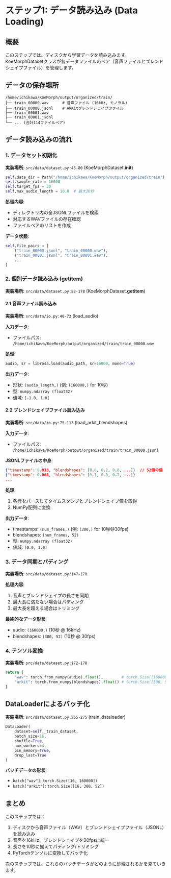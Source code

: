 # ステップ1: データ読み込み (Data Loading)

## 概要
このステップでは、ディスクから学習データを読み込みます。KoeMorphDatasetクラスが各データファイルのペア（音声ファイルとブレンドシェイプファイル）を管理します。

## データの保存場所

```
/home/ichikawa/KoeMorph/output/organized/train/
├── train_00000.wav      # 音声ファイル (16kHz, モノラル)
├── train_00000.jsonl    # ARKitブレンドシェイプファイル
├── train_00001.wav
├── train_00001.jsonl
└── ... (合計114ファイルペア)
```

## データ読み込みの流れ

### 1. データセット初期化
**実装場所**: `src/data/dataset.py:45-80` (KoeMorphDataset.__init__)

```python
self.data_dir = Path("/home/ichikawa/KoeMorph/output/organized/train")
self.sample_rate = 16000
self.target_fps = 30
self.max_audio_length = 10.0  # 最大10秒
```

**処理内容**:
- ディレクトリ内の全JSONLファイルを検索
- 対応するWAVファイルの存在確認
- ファイルペアのリストを作成

**データ状態**:
```python
self.file_pairs = [
    ("train_00000.jsonl", "train_00000.wav"),
    ("train_00001.jsonl", "train_00001.wav"),
    ...
]
```

### 2. 個別データ読み込み (__getitem__)
**実装場所**: `src/data/dataset.py:82-178` (KoeMorphDataset.__getitem__)

#### 2.1 音声ファイル読み込み
**実装場所**: `src/data/io.py:40-72` (load_audio)

**入力データ**:
- ファイルパス: `/home/ichikawa/KoeMorph/output/organized/train/train_00000.wav`

**処理**:
```python
audio, sr = librosa.load(audio_path, sr=16000, mono=True)
```

**出力データ**:
- 形状: `(audio_length,)` (例: `(160000,)` for 10秒)
- 型: `numpy.ndarray (float32)`
- 値域: `[-1.0, 1.0]`

#### 2.2 ブレンドシェイプファイル読み込み
**実装場所**: `src/data/io.py:75-113` (load_arkit_blendshapes)

**入力データ**:
- ファイルパス: `/home/ichikawa/KoeMorph/output/organized/train/train_00000.jsonl`

**JSONLファイルの中身**:
```json
{"timestamp": 0.033, "blendshapes": [0.0, 0.2, 0.8, ...]}  // 52個の値
{"timestamp": 0.066, "blendshapes": [0.1, 0.3, 0.7, ...]}
...
```

**処理**:
1. 各行をパースしてタイムスタンプとブレンドシェイプ値を取得
2. NumPy配列に変換

**出力データ**:
- timestamps: `(num_frames,)` (例: `(300,)` for 10秒@30fps)
- blendshapes: `(num_frames, 52)`
- 型: `numpy.ndarray (float32)`
- 値域: `[0.0, 1.0]`

### 3. データ同期とパディング
**実装場所**: `src/data/dataset.py:147-170`

**処理内容**:
1. 音声とブレンドシェイプの長さを同期
2. 最大長に満たない場合はパディング
3. 最大長を超える場合はトリミング

**最終的なデータ形状**:
- audio: `(160000,)` (10秒 @ 16kHz)
- blendshapes: `(300, 52)` (10秒 @ 30fps)

### 4. テンソル変換
**実装場所**: `src/data/dataset.py:172-178`

```python
return {
    "wav": torch.from_numpy(audio).float(),        # torch.Size([160000])
    "arkit": torch.from_numpy(blendshapes).float() # torch.Size([300, 52])
}
```

## DataLoaderによるバッチ化

**実装場所**: `src/data/dataset.py:265-275` (train_dataloader)

```python
DataLoader(
    dataset=self._train_dataset,
    batch_size=16,
    shuffle=True,
    num_workers=4,
    pin_memory=True,
    drop_last=True
)
```

**バッチデータの形状**:
- `batch["wav"]`: `torch.Size([16, 160000])`
- `batch["arkit"]`: `torch.Size([16, 300, 52])`

## まとめ

このステップでは：
1. ディスクから音声ファイル（WAV）とブレンドシェイプファイル（JSONL）を読み込み
2. 音声を16kHz、ブレンドシェイプを30fpsに統一
3. 長さを10秒に揃えてパディング/トリミング
4. PyTorchテンソルに変換してバッチ化

次のステップでは、これらのバッチデータがどのように処理されるかを見ていきます。